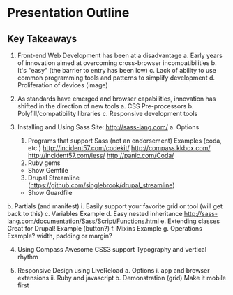 # Presentation Outline

## Key Takeaways

1. Front-end Web Development has been at a disadvantage
  a. Early years of innovation aimed at overcoming cross-browser incompatibilities
  b. It's "easy" (the barrier to entry has been low)
  c. Lack of ability to use common programming tools and patterns to simplify development
  d. Proliferation of devices (image)

2. As standards have emerged and browser capabilities, innovation has shifted in the direction of new tools
  a. CSS Pre-processors
  b. Polyfill/compatibility libraries
  c. Responsive development tools

3. Installing and Using Sass
  Site: http://sass-lang.com/
  a. Options
    1. Programs that support Sass (not an endorsement)
      Examples (coda, etc.)
        http://incident57.com/codekit/
        http://compass.kkbox.com/
        http://incident57.com/less/
        http://panic.com/Coda/
    2. Ruby gems
      - Show Gemfile
    3. Drupal Streamline (https://github.com/singlebrook/drupal_streamline)
      - Show Guardfile

  b. Partials (and manifest)
    i. Easily support your favorite grid or tool (will get back to this)
  c. Variables
    Example
  d. Easy nested inheritance
    http://sass-lang.com/documentation/Sass/Script/Functions.html
  e. Extending classes
    Great for Drupal!
    Example (button?)
  f. Mixins
    Example
  g. Operations
    Example? width, padding or margin?

4. Using Compass
  Awesome CSS3 support
  Typography and vertical rhythm

5. Responsive Design using LiveReload
  a. Options
    i. app and browser extensions
    ii. Ruby and javascript
  b. Demonstration (grid)
    Make it mobile first

